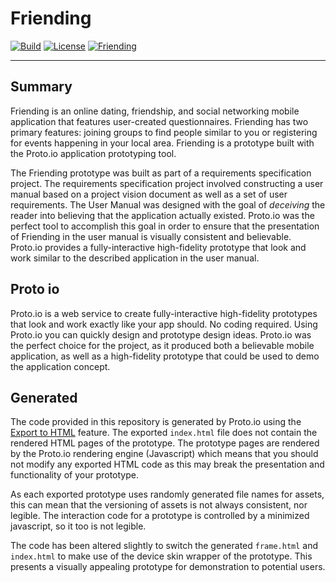 # Friending
[![Build][build-badge]][build-link]
[![License][license-badge]][license-link]
[![Friending][friending-badge]][friending-link]

---

## Summary 

Friending is an online dating, friendship, and social networking mobile application that features user-created questionnaires. Friending has two primary features: joining groups to find people similar to you or registering for events happening in your local area.  Friending is a prototype built with the Proto.io application prototyping tool.

The Friending prototype was built as part of a requirements specification project.  The requirements specification project involved constructing a user manual based on a project vision document as well as a set of user requirements.  The User Manual was designed with the goal of _deceiving_ the reader into believing that the application actually existed.  Proto.io was the perfect tool to accomplish this goal in order to ensure that the presentation of Friending in the user manual is visually consistent and believable.  Proto.io provides a fully-interactive high-fidelity prototype that look and work similar to the described application in the user manual.

## Proto io

Proto.io is a web service to create fully-interactive high-fidelity prototypes that look and work exactly like your app should. No coding required.  Using Proto.io you can quickly design and prototype design ideas.  Proto.io was the perfect choice for the project, as it produced both a believable mobile application, as well as a high-fidelity prototype that could be used to demo the application concept.

## Generated

The code provided in this repository is generated by Proto.io using the [Export to HTML](https://support.proto.io/hc/en-us/articles/220705787-Sharing-and-Collaboration-Exporting-and-downloading-offline) feature.  The exported `index.html` file does not contain the rendered HTML pages of the prototype. The prototype pages are rendered by the Proto.io rendering engine (Javascript) which means that you should not modify any exported HTML code as this may break the presentation and functionality of your prototype.

As each exported prototype uses randomly generated file names for assets, this can mean that the versioning of assets is not always consistent, nor legible.  The interaction code for a prototype is controlled by a minimized javascript, so it too is not legible.

The code has been altered slightly to switch the generated `frame.html` and `index.html` to make use of the device skin wrapper of the prototype.  This presents a visually appealing prototype for demonstration to potential users.

[build-badge]: https://gitlab.com/jrbeverly-friending/friending/badges/master/build.svg
[build-link]: https://gitlab.com/jrbeverly-friending/friending/commits/master

[license-badge]: https://img.shields.io/badge/license-MIT-blue.svg?maxAge=2592000
[license-link]: LICENSE

[friending-badge]: https://img.shields.io/badge/friending-view-blue.svg?maxAge=2592000
[friending-link]: https://jrbeverly-friending.gitlab.io/friending